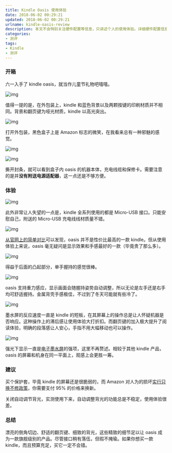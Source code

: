 ```yaml
---
title: Kindle Oasis 使用体验
date: 2018-06-02 00:29:21
updated: 2018-06-02 00:29:21
urlname: kindle-oasis-review
description: 本文不会特别关注硬件配置等信息，只讲述个人的使用体验。详细硬件配置信息放在文末。
categories:
- 测评
tags:
- Kindle
- 测评
---
```


### 开箱

六一入手了 kindle oasis，就当作儿童节礼物吧嘻嘻。

![img](开箱图1.jpg)

值得一提的是，在外包装上，kindle 和蓝色背景以及两颗按键的印刷材质并不相同。背景和翻页键为哑光材质，kindle 以高光突出。

![img](开箱图2.jpg)

打开外包装，黑色盒子上是 Amazon 标志的微笑，在我看来总有一种邪魅的感觉。

![img](开箱图3.jpg)

![img](开箱图4.jpg)

撕开封条，就可以看到盒子内 oasis 的机器本体，充电线缆和保修卡。需要注意的是并**没有附送电源适配器**，这一点还是不够方便。

### 体验

![img](Micro-USB.jpg)

此外非常让人失望的一点是，kindle 全系列使用的都是 Micro-USB 接口。只能安慰自己，附送的 Micro-USB 充电线线材质量不错。

![img](不同型号对比.png)

[从官网上的简单对比](https://www.amazon.cn/dp/B06XDRH7LZ/)可以发现，oasis 并不是性价比最高的一款 kindle。但从使用体验上来说，oasis 毫无疑问是显示效果和手感最好的一款（毕竟贵了那么多）。

![img](机身上.jpg)

得益于后面的凸起部分，单手握持的感觉很棒。

![img](握持姿势.jpg)

oasis 支持重力感应，显示画面会随握持姿势自动调整，所以无论是左手还是右手均可舒适握持。金属背壳手感极佳，不过到了冬天可能就有些冷了。

![img](翻页键.jpg)

墨水屏的反应速度一直是 kindle 的短板，在其屏幕上的操作总是让人怀疑机器是否响应。这种操作上的滞后感让使用体验大打折扣。而翻页键的加入极大提升了阅读体验，明确的段落感让人安心，手指不用大幅移动也可以操作。

![img](强光显示.jpg)

强光下显示一直是[电子墨水屏](https://www.wikiwand.com/zh/電子墨水)的强项，这里不再赘述。相较于其他 kindle 产品，oasis 的屏幕和机身在同一平面上，观感上会更胜一筹。

### 建议

买个保护套，毕竟 kindle 的屏幕还是很脆弱的，而 Amazon 对人为的损坏[实行只换不修政策](https://bookfere.com/post/283.html)，你需要支付 95% 的价格来换新。

关闭自动调节背光，实测使用下来，自动调整背光的功能总是不稳定，使用体验很差。

### 总结

漂亮的倒角切边、舒适的翻页键、细致的背光，这些精致的细节足以让 oasis 成为一款旗舰级别的产品。尽管接口稍有落伍，但瑕不掩瑜。如果你想买一款 kindle，而且预算充足，买它一定不会错。